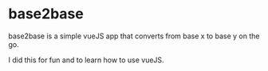 # base2base

base2base is a simple vueJS app that converts from base x to base y on the go. 

I did this for fun and to learn how to use vueJS. 
